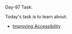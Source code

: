 Day-97 Task:

Today's task is to learn about:

- [Improving Accessibility](https://nextjs.org/learn/dashboard-app/improving-accessibility)
